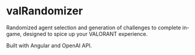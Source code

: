 # valRandomizer
Randomized agent selection and generation of challenges to complete in-game, designed to spice up your VALORANT experience.

Built with Angular and OpenAI API.
